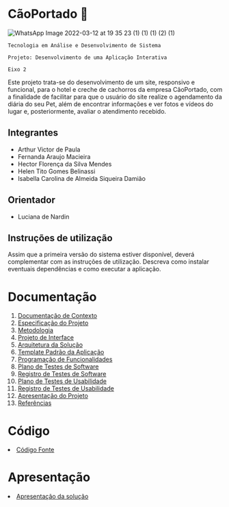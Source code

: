 # CãoPortado 🦮

![WhatsApp Image 2022-03-12 at 19 35 23 (1) (1) (1) (2) (1)](https://user-images.githubusercontent.com/90113699/158037507-0e6ed5b5-2739-4022-902d-78650d932fde.jpeg)

`Tecnologia em Análise e Desenvolvimento de Sistema`

`Projeto: Desenvolvimento de uma Aplicação Interativa`

`Eixo 2`

Este projeto trata-se do desenvolvimento de um site, responsivo e funcional, para o hotel e creche de cachorros da empresa CãoPortado, com a finalidade de facilitar para que o usuário do site realize o agendamento da diária do seu Pet, além de encontrar informações e ver fotos e vídeos do lugar e, posteriormente, avaliar o atendimento recebido. 

## Integrantes

* Arthur Victor de Paula
* Fernanda Araujo Macieira
* Hector Florença da Silva Mendes
* Helen Tito Gomes Belinassi
* Isabella Carolina de Almeida Siqueira Damião


## Orientador

* Luciana de Nardin

## Instruções de utilização

Assim que a primeira versão do sistema estiver disponível, deverá complementar com as instruções de utilização. Descreva como instalar eventuais dependências e como executar a aplicação.

# Documentação

<ol>
<li><a href="docs/01-Documentação de Contexto.md"> Documentação de Contexto</a></li>
<li><a href="docs/02-Especificação do Projeto.md"> Especificação do Projeto</a></li>
<li><a href="docs/03-Metodologia.md"> Metodologia</a></li>
<li><a href="docs/04-Projeto de Interface.md"> Projeto de Interface</a></li>
<li><a href="docs/05-Arquitetura da Solução.md"> Arquitetura da Solução</a></li>
<li><a href="docs/06-Template Padrão da Aplicação.md"> Template Padrão da Aplicação</a></li>
<li><a href="docs/07-Programação de Funcionalidades.md"> Programação de Funcionalidades</a></li>
<li><a href="docs/08-Plano de Testes de Software.md"> Plano de Testes de Software</a></li>
<li><a href="docs/09-Registro de Testes de Software.md"> Registro de Testes de Software</a></li>
<li><a href="docs/10-Plano de Testes de Usabilidade.md"> Plano de Testes de Usabilidade</a></li>
<li><a href="docs/11-Registro de Testes de Usabilidade.md"> Registro de Testes de Usabilidade</a></li>
<li><a href="docs/12-Apresentação do Projeto.md"> Apresentação do Projeto</a></li>
<li><a href="docs/13-Referências.md"> Referências</a></li>
</ol>

# Código

<li><a href="src/README.md"> Código Fonte</a></li>

# Apresentação

<li><a href="presentation/README.md"> Apresentação da solução</a></li>
